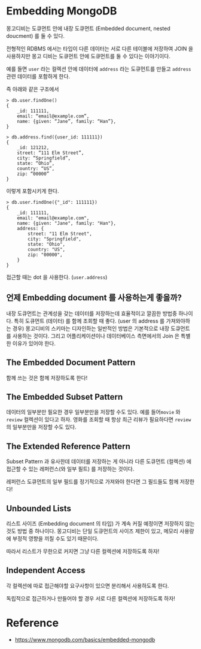 # Embedding MongoDB
몽고디비는 도큐먼트 안에 내장 도큐먼트 (Embedded document, nested doucment) 를 둘 수 있다.

전형적인 RDBMS 에서는 타입이 다른 데이터는 서로 다른 테이블에 저장하여 JOIN 을 사용하지만 몽고 디비는 도큐먼트 안에 도큐먼트를 둘 수 있다는 이야기이다.

예를 들면 `user` 라는 컬렉션 안에 데이터에 `address` 라는 도큐먼트를 만들고 `address` 관련 데이터를 포함하게 한다.

즉 아래와 같은 구조에서
```shell
> db.user.findOne()
{
    _id: 111111,
    email: “email@example.com”,
    name: {given: “Jane”, family: “Han”},
}

> db.address.find({user_id: 111111})
{
    _id: 121212,
    street: “111 Elm Street”,
    city: “Springfield”,
    state: “Ohio”,
    country: “US”,
    zip: “00000”
}
```
이렇게 포함시키게 한다.

```shell
> db.user.findOne({"_id": 111111})
{
    _id: 111111,
    email: "email@example.com",
    name: {given: "Jane", family: "Han"},
    address: {
        street: "11 Elm Street",
        city: "Springfield",
        state: "Ohio",
        country: "US",
        zip: "00000",
    }
}
```
접근할 때는 dot 을 사용한다. (`user.address`)

## 언제 Embedding document 를 사용하는게 좋을까?

내장 도큐먼트는 관계성을 갖는 데이터를 저장하는데 효율적이고 깔끔한 방법중 하나이다. 특히 도큐먼트 (데이터) 를 함께 조회할 때 좋다. (user 의 address 를 가져와야하는 경우)
몽고디비의 스키마는 디자인하는 일반적인 방법은 기본적으로 내장 도큐먼트를 사용하는 것이다. 그리고 어플리케이션이나 데이터베이스 측면에서의 Join 은 특별한 이유가 있어야 한다.


## The Embedded Document Pattern
함께 쓰는 것은 함께 저장하도록 한다!

## The Embedded Subset Pattern
데이터의 일부분만 필요한 경우 일부분만을 저장할 수도 있다. 예를 들어`movie` 와 `review` 컬렉션이 있다고 하자. 영화를 조회할 때 항상 최근 리뷰가 필요하다면 `review` 의 일부분만을 저장할 수도 있다.

## The Extended Reference Pattern
Subset Pattern 과 유사한데 데이터를 저장하는 게 아니라 다른 도큐먼트 (컬렉션) 에 접근할 수 있는 레퍼런스(와 일부 필트) 를 저장하는 것이다.

레퍼런스 도큐먼트의 일부 필드를 정기적으로 가져와야 한다면 그 필드들도 함께 저장한다!

## Unbounded Lists
리스트 사이즈 (Embedding document 의 타입) 가 계속 커질 예정이면 저장하지 않는 것도 방법 중 하나이다. 몽고디비는 단일 도큐먼트의 사이즈 제한이 있고, 메모리 사용량에 부정적 영향을 끼칠 수도 있기 때문이다.

따라서 리스트가 무한으로 커지면 그냥 다른 컬렉션에 저장하도록 하자!

## Independent Access
각 컬렉션에 따로 접근해야할 요구사항이 있으면 분리해서 사용하도록 한다.

독립적으로 접근하거나 만들어야 할 경우 서로 다른 컬렉션에 저장하도록 하자!


# Reference
- https://www.mongodb.com/basics/embedded-mongodb
